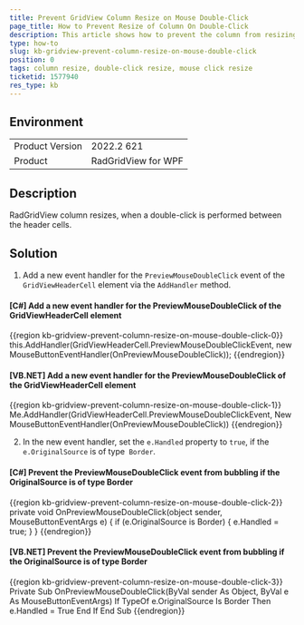 ```yaml
---
title: Prevent GridView Column Resize on Mouse Double-Click
page_title: How to Prevent Resize of Column On Double-Click
description: This article shows how to prevent the column from resizing when double clicking its header.
type: how-to
slug: kb-gridview-prevent-column-resize-on-mouse-double-click
position: 0
tags: column resize, double-click resize, mouse click resize
ticketid: 1577940
res_type: kb
---
```


## Environment
<table>
	<tbody>
		<tr>
			<td>Product Version</td>
			<td>2022.2 621</td>
		</tr>
		<tr>
			<td>Product</td>
			<td>RadGridView for WPF</td>
		</tr>
	</tbody>
</table>

## Description

RadGridView column resizes, when a double-click is performed between the header cells.

## Solution

1. Add a new event handler for the `PreviewMouseDoubleClick` event of the `GridViewHeaderCell` element via the `AddHandler` method.

#### __[C#] Add a new event handler for the PreviewMouseDoubleClick of the GridViewHeaderCell element__
{{region kb-gridview-prevent-column-resize-on-mouse-double-click-0}}
    this.AddHandler(GridViewHeaderCell.PreviewMouseDoubleClickEvent, new MouseButtonEventHandler(OnPreviewMouseDoubleClick));
{{endregion}}

#### __[VB.NET] Add a new event handler for the PreviewMouseDoubleClick of the GridViewHeaderCell element__
{{region kb-gridview-prevent-column-resize-on-mouse-double-click-1}}
    Me.AddHandler(GridViewHeaderCell.PreviewMouseDoubleClickEvent, New MouseButtonEventHandler(OnPreviewMouseDoubleClick))
{{endregion}}

2. In the new event handler, set the `e.Handled` property to `true`, if the `e.OriginalSource` is of type` Border`.

#### __[C#] Prevent the PreviewMouseDoubleClick event from bubbling if the OriginalSource is of type Border__
{{region kb-gridview-prevent-column-resize-on-mouse-double-click-2}}
    private void OnPreviewMouseDoubleClick(object sender, MouseButtonEventArgs e)
    {
        if (e.OriginalSource is Border)
        {
            e.Handled = true;
        } 
    }
{{endregion}}

#### __[VB.NET] Prevent the PreviewMouseDoubleClick event from bubbling if the OriginalSource is of type Border__
{{region kb-gridview-prevent-column-resize-on-mouse-double-click-3}}
    Private Sub OnPreviewMouseDoubleClick(ByVal sender As Object, ByVal e As MouseButtonEventArgs)
        If TypeOf e.OriginalSource Is Border Then
            e.Handled = True
        End If
    End Sub
{{endregion}}
